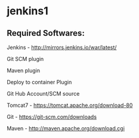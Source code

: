 # jenkins1

Required Softwares:
-------------------------
Jenkins - http://mirrors.jenkins.io/war/latest/

Git SCM plugin

Maven plugin 

Deploy to container Plugin

Git Hub Account/SCM source

Tomcat7 - https://tomcat.apache.org/download-80

Git - https://git-scm.com/downloads

Maven - http://maven.apache.org/download.cgi
